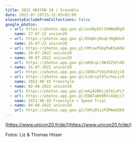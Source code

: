 ```yaml
---
title: 2022 UNICON 20 / Grenoble
date: 2022-07-29T15:32:05+02:00
eleventyExcludeFromCollections: false
google_photos:
  - url: https://photos.app.goo.gl/axGByEGr1hNNeDDg9
    name: 27-07-22 unicon20
  - url: https://photos.app.goo.gl/DUqNiyReqLtNgB4u9
    name: 26-07-22 unicon20
  - url: https://photos.app.goo.gl/VMtaxPG6pPwR3a6DA
    name: 29-07-2022 unicon20
  - name: 30-07-2022 unicon20
    url: https://photos.app.goo.gl/eKQCqLr5W1EZSFvX8
  - name: 31-07-2022 unicon20
    url: https://photos.app.goo.gl/JERXufYD1XhEd2jC8
  - url: https://photos.app.goo.gl/xzQrxpT4TyrheLiv9
    name: 2022-08-02 Freestyle
  - name: 02-08-2022 unicon20
    url: https://photos.app.goo.gl/eKy82BRijA7GisPi7
  - url: https://photos.app.goo.gl/EBATaW58RVi4UDji7
    name: 2022-08-03 Freestyle + Speed Trial
  - name: 04-08-2022 unicon20
    url: https://photos.app.goo.gl/tHhjD5izPZMAmkEK9
---
```

[https://www.unicon20.fr/de/](https://www.unicon20.fr/de/)

Fotos: Liz & Thomas Höser





